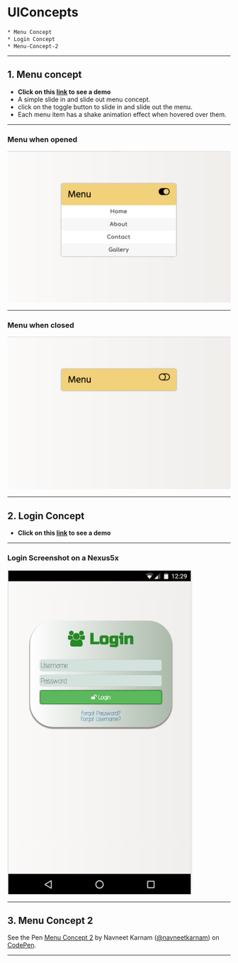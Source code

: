 # UIConcepts
	* Menu Concept
	* Login Concept
	* Menu-Concept-2
* * *
## 1. Menu concept
- __Click on this [link](https://codepen.io/navneetkarnam/pen/dWPjRb) to see a demo__
- A simple slide in and slide out menu concept.
- click on the toggle button to slide in and slide out the menu.
- Each menu item has a shake animation effect when hovered over them.
* * *
### Menu when opened
![pic1](Menu/images/open.png)
* * *
### Menu when closed
![pic2](Menu/images/closed.png)

* * * 
## 2. Login Concept
- __Click on this [link](https://codepen.io/navneetkarnam/pen/NgmqmB) to see a demo__
* * *
### Login Screenshot on a Nexus5x
![pic3](Menu/images/Login.png)

* * *
## 3. Menu Concept 2
<p data-height="265" data-theme-id="dark" data-slug-hash="yXdxoN" data-default-tab="css,result" data-user="navneetkarnam" data-embed-version="2" data-pen-title="Menu Concept 2" class="codepen">See the Pen <a href="https://codepen.io/navneetkarnam/pen/yXdxoN/">Menu Concept 2</a> by Navneet Karnam (<a href="https://codepen.io/navneetkarnam">@navneetkarnam</a>) on <a href="https://codepen.io">CodePen</a>.</p>

* * *
